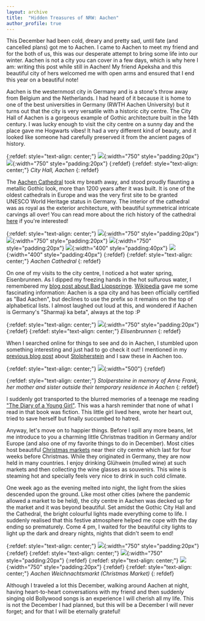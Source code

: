 ```yaml
---
layout: archive
title:  "Hidden Treasures of NRW: Aachen"
author_profile: true
---
```


This December had been cold, dreary and pretty sad, until fate (and cancelled plans) got me to Aachen. I came to Aachen to meet my friend and for the both of us, this was our desperate attempt to bring some life into our winter. Aachen is not a city you can cover in a few days, which is why here I am: writing this post while still in Aachen! My friend Apeksha and this beautiful city of hers welcomed me with open arms and ensured that I end this year on a beautiful note!

Aachen is the westernmost city in Germany and is a stone's throw away from Belgium and the Netherlands. I had heard of it because it is home to one of the best universities in Germany (RWTH Aachen University) but it turns out that the city is very versatile with a historic city centre. The City Hall of Aachen is a gorgeous example of Gothic architecture built in the 14th century. I was lucky enough to visit the city centre on a sunny day and the place gave me Hogwarts vibes! It had a very different kind of beauty, and it looked like someone had carefully preserved it from the ancient pages of history.

{:refdef: style="text-align: center;"}
![](/images/Aachen1.jpg){:width="750" style="padding:20px"}
![](/images/Aachen2.jpg){:width="750" style="padding:20px"}
{:refdef}
{:refdef: style="text-align: center;"}
*City Hall, Aachen*
{: refdef}

The [Aachen Cathedral](https://www.aachen-tourismus.de/en/discover/sights/aachen-cathedral/) took my breath away, and stood proudly flaunting a metallic Gothic look, more than 1200 years after it was built. It is one of the oldest cathedrals in Europe and was the very first site to be granted UNESCO World Heritage status in Germany. The interior of the cathedral was as royal as the exterior architecture, with beautiful symmetrical intricate carvings all over! You can read more about the rich history of the cathedral [here](https://www.aachenerdom.de/en/cathedral-history/history-of-aachen-cathedral/?source=post_page---------------------------/en) if you're interested!

{:refdef: style="text-align: center;"}
![](/images/Aachen11.jpg){:width="750" style="padding:20px"} 
![](/images/Aachen3.jpg){:width="750" style="padding:20px"} 
![](/images/Aachen5.jpg){:width="750" style="padding:20px"} 
![](/images/Aachen10.jpg){:width="400" style="padding:40px"}
![](/images/Aachen4.jpg){:width="400" style="padding:40px"}
{:refdef}
{:refdef: style="text-align: center;"}
*Aachen Cathedral*
{: refdef}

On one of my visits to the city centre, I noticed a hot water spring, Eisenbrunnen. As I dipped my freezing hands in the hot sulfurous water, I remembered my [blog post about Bad Lippspringe](https://mugdhak30.github.io/Hidden-Treasures-Of-NRW-Bad-Lippspringe/). [Wikipedia](https://en.wikipedia.org/wiki/Aachen) gave me some fascinating information: Aachen is a spa city and has been officially certified as "Bad Aachen", but declines to use the prefix so it remains on the top of alphabetical lists. I almost laughed out loud at this, and wondered if Aachen is Germany's "Sharmaji ka beta", always at the top :P

{:refdef: style="text-align: center;"}
![](/images/Aachen7.jpg){:width="750" style="padding:20px"}
{:refdef}
{:refdef: style="text-align: center;"}
*Elisenbrunnen*
{: refdef}

When I searched online for things to see and do in Aachen, I stumbled upon something interesting and just had to go check it out! I mentioned in my [previous blog post](https://mugdhak30.github.io/Hidden-Treasures-Of-NRW-Minden/) about [Stolpherstein](https://en.wikipedia.org/wiki/Stolperstein) and I saw these in Aachen too. 

{:refdef: style="text-align: center;"}
![](/images/Aachen12.jpg){:width="500"}
{:refdef}

{:refdef: style="text-align: center;"}
*Stolpersteine in memory of Anne Frank, her mother and sister outside their temporary residence in Aachen*
{: refdef}

I suddenly got transported to the blurred memories of a teenage me reading ["The Diary of a Young Girl"](https://en.wikipedia.org/wiki/The_Diary_of_a_Young_Girl). This was a harsh reminder that none of what I read in that book was fiction. This little girl lived here, wrote her heart out, tried to save herself but finally succumbed to hatred.

Anyway, let's move on to happier things. Before I spill any more beans, let me introduce to you a charming little Christmas tradition in Germany and/or Europe (and also one of my favorite things to do in December). Most cities host beautiful [Christmas markets](https://en.wikipedia.org/wiki/Christmas_market) near their city centre which last for four weeks before Christmas. While they originated in Germany, they are now held in many countries. I enjoy drinking Glühwein (mulled wine) at such markets and then collecting the wine glasses as souvenirs. This wine is steaming hot and specially feels very nice to drink in such cold climate. 

One week ago as the evening melted into night, the light from the skies descended upon the ground. Like most other cities (where the pandemic allowed a market to be held), the city centre in Aachen was decked up for the market and it was beyond beautiful. Set amidst the Gothic City Hall and the Cathedral, the bright colourful lights made everything come to life. I suddenly realised that this festive atmosphere helped me cope with the day ending so prematurely. Come 4 pm, I waited for the beautiful city lights to light up the dark and dreary nights, nights that didn't seem to end!

{:refdef: style="text-align: center;"}
![](/images/Aachen6.jpg){:width="750" style="padding:20px"}
{:refdef}
{:refdef: style="text-align: center;"}
![](/images/Aachen9.jpg){:width="750" style="padding:20px"} 
{:refdef}
{:refdef: style="text-align: center;"}
![](/images/Aachen8.jpg){:width="750" style="padding:20px"}
{:refdef}
{:refdef: style="text-align: center;"}
*Aachen Weichnachtsmarkt (Christmas Market)*
{: refdef}

Although I traveled a lot this December, walking around Aachen at night, having heart-to-heart conversations with my friend and then suddenly singing old Bollywood songs is an experience I will cherish all my life. This is not the December I had planned, but this will be a December I will never forget; and for that I will be eternally grateful!
